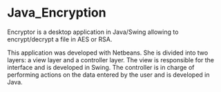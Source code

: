 # Java_Encryption

Encryptor is a desktop application in Java/Swing allowing to encrypt/decrypt a file in AES or RSA.

This application was developed with Netbeans.
She is divided into two layers: a view layer and a controller layer.
The view is responsible for the interface and is developed in Swing. 
The controller is in charge of performing actions on the data entered by the user and is developed in Java.
